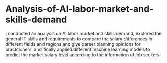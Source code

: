 # Analysis-of-AI-labor-market-and-skills-demand

I conducted an analysis on AI labor market and skills demand, explored the general IT skills and requirements to compare the salary differences in different fields and regions and give career planning opinions for practitioners, and finally applied different machine learning models to predict the market salary level according to the information of job seekers.
